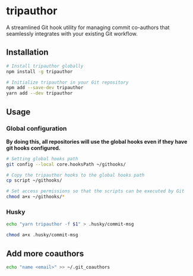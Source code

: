 # tripauthor

A streamlined Git hook utility for managing commit co-authors that seamlessly integrates with your existing Git 
workflow.

## Installation

```bash
# Install tripauthor globally
npm install -g tripauthor

# Initialize tripauthor in your Git repository
npm add --save-dev tripauthor
yarn add --dev tripauthor
```

## Usage

### Global configuration

**By doing this, all repositories will use the global hooks even if they have git hooks configured.**
```bash
# Setting global hooks path
git config --local core.hooksPath ~/githooks/

# Copy the tripauthor hooks to the global hooks path
cp script ~/githooks/

# Set access permissions so that the scripts can be executed by Git
chmod a+x ~/githooks/*
```

### Husky

```bash
echo "yarn tripauthor -f $1" > .husky/commit-msg

chmod a+x .husky/commit-msg
```

## Add more coauthors

```bash
echo "name <email>" >> ~/.git_coauthors
```
